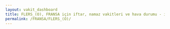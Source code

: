 ```yaml
---
layout: vakit_dashboard
title: FLERS_(O), FRANSA için iftar, namaz vakitleri ve hava durumu - ilçe/eyalet seç
permalink: /FRANSA/FLERS_(O)/
---
```


<script type="text/javascript">
  var GLOBAL_COUNTRY = 'FRANSA';
  var GLOBAL_CITY = 'FLERS_(O)';
  var GLOBAL_STATE = '';
  var lat = 72;
  var lon = 21;
</script>
